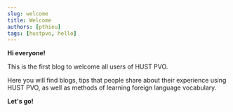 ```yaml
---
slug: welcome
title: Welcome
authors: [pthieu]
tags: [hustpvo, hello]
---
```

**Hi everyone!** 

This is the first blog to welcome all users of HUST PVO. 

Here you will find blogs, tips that people share about their experience using HUST PVO, as well as methods of learning foreign language vocabulary. 

**Let's go!**
